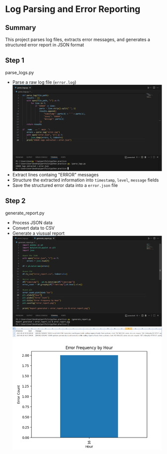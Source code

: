 # Log Parsing and Error Reporting

## Summary
This project parses log files, extracts error messages, and generates a structured error report in JSON format

## Step 1
parse_logs.py 
 - Parse a raw log file (`error.log`)  
![Parse_log](https://raw.githubusercontent.com/test-cyr/infra-portfolio/main/images/parse_log.PNG)  
 - Extract lines containg "ERROR" messages  
 - Structure the extracted information into `timestamp`, `level`, `message` fields  
 - Save the structured error data into a `error.json` file   

## Step 2
generate_report.py
 - Process JSON data 
 - Convert data to CSV 
 - Generate a viusual report  
![Generate_report](https://raw.githubusercontent.com/test-cyr/infra-portfolio/main/images/generate_report.PNG)  
![Generate_report](https://raw.githubusercontent.com/test-cyr/infra-portfolio/main/images/result_csv.PNG)  
![Generate_Error_report](https://raw.githubusercontent.com/test-cyr/infra-portfolio/main/images/error_report.png)  
